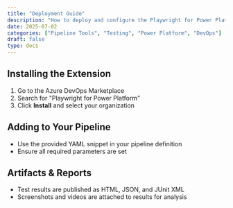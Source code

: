```yaml
---
title: "Deployment Guide"
description: "How to deploy and configure the Playwright for Power Platform DevOps extension in Azure DevOps pipelines."
date: 2025-07-02
categories: ["Pipeline Tools", "Testing", "Power Platform", "DevOps"]
draft: false
type: docs
---
```



## Installing the Extension

1. Go to the Azure DevOps Marketplace
2. Search for "Playwright for Power Platform"
3. Click **Install** and select your organization

## Adding to Your Pipeline

- Use the provided YAML snippet in your pipeline definition
- Ensure all required parameters are set

## Artifacts & Reports

- Test results are published as HTML, JSON, and JUnit XML
- Screenshots and videos are attached to results for analysis
